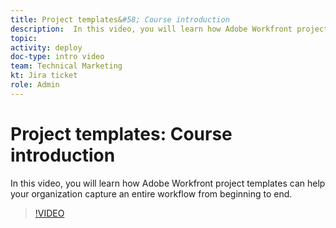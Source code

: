 ```yaml
---
title: Project templates&#58; Course introduction
description:  In this video, you will learn how Adobe Workfront project templates can help your organization capture an entire workflow from beginning to end.
topic:
activity: deploy
doc-type: intro video
team: Technical Marketing
kt: Jira ticket
role: Admin
---
```

# Project templates: Course introduction

In this video, you will learn how Adobe Workfront project templates can help your organization capture an entire workflow from beginning to end.

>[!VIDEO](https://video.tv.adobe.com/v/335209/?quality=12)
